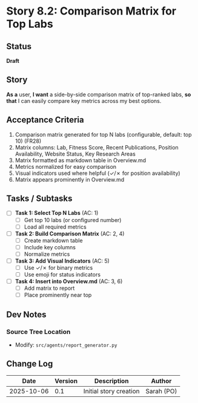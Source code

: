 # Story 8.2: Comparison Matrix for Top Labs

## Status

**Draft**

## Story

**As a** user,
**I want** a side-by-side comparison matrix of top-ranked labs,
**so that** I can easily compare key metrics across my best options.

## Acceptance Criteria

1. Comparison matrix generated for top N labs (configurable, default: top 10) (FR28)
2. Matrix columns: Lab, Fitness Score, Recent Publications, Position Availability, Website Status, Key Research Areas
3. Matrix formatted as markdown table in Overview.md
4. Metrics normalized for easy comparison
5. Visual indicators used where helpful (✓/✗ for position availability)
6. Matrix appears prominently in Overview.md

## Tasks / Subtasks

- [ ] **Task 1: Select Top N Labs** (AC: 1)
  - [ ] Get top 10 labs (or configured number)
  - [ ] Load all required metrics

- [ ] **Task 2: Build Comparison Matrix** (AC: 2, 4)
  - [ ] Create markdown table
  - [ ] Include key columns
  - [ ] Normalize metrics

- [ ] **Task 3: Add Visual Indicators** (AC: 5)
  - [ ] Use ✓/✗ for binary metrics
  - [ ] Use emoji for status indicators

- [ ] **Task 4: Insert into Overview.md** (AC: 3, 6)
  - [ ] Add matrix to report
  - [ ] Place prominently near top

## Dev Notes

### Source Tree Location
- Modify: `src/agents/report_generator.py`

## Change Log

| Date | Version | Description | Author |
|------|---------|-------------|--------|
| 2025-10-06 | 0.1 | Initial story creation | Sarah (PO) |
